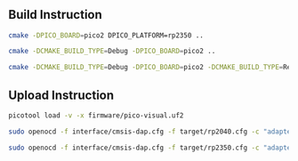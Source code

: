 #

## Build Instruction

```bash
cmake -DPICO_BOARD=pico2 DPICO_PLATFORM=rp2350 ..
```

```bash
cmake -DCMAKE_BUILD_TYPE=Debug -DPICO_BOARD=pico2 ..
```

```bash
cmake -DCMAKE_BUILD_TYPE=Debug -DPICO_BOARD=pico2 -DCMAKE_BUILD_TYPE=Release ..
```

## Upload Instruction

```bash
picotool load -v -x firmware/pico-visual.uf2 
```

```bash
sudo openocd -f interface/cmsis-dap.cfg -f target/rp2040.cfg -c "adapter speed 5000" -c "program firmware/pico-visual.elf verify reset exit"
```

```bash
sudo openocd -f interface/cmsis-dap.cfg -f target/rp2350.cfg -c "adapter speed 5000" -c "program firmware/pico-visual.elf verify reset exit"
```
